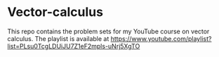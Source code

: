 # Vector-calculus
This repo contains the problem sets for my YouTube course on vector calculus.
The playlist is available at https://www.youtube.com/playlist?list=PLsu0TcgLDUiJU7Z1eF2mpls-uNrj5XgTO 
